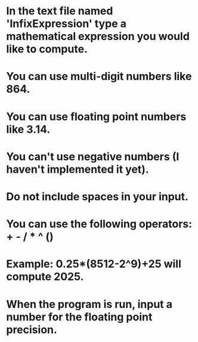 # In the text file named 'InfixExpression' type a mathematical expression you would like to compute.
# You can use multi-digit numbers like 864.
# You can use floating point numbers like 3.14.
# You can't use negative numbers (I haven't implemented it yet).
# Do not include spaces in your input.
# You can use the following operators: + - / * ^ ()
# Example: 0.25*(8512-2^9)+25 will compute 2025.
# When the program is run, input a number for the floating point precision.
